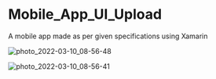 # Mobile_App_UI_Upload
A mobile app made as per given specifications using Xamarin




![photo_2022-03-10_08-56-48](https://user-images.githubusercontent.com/96824788/157582999-b4592362-c5bb-4830-a314-b130ff50b5ff.jpg)


![photo_2022-03-10_08-56-41](https://user-images.githubusercontent.com/96824788/157583004-29edf9aa-703e-4d40-8d0c-a1a9aea480a2.jpg)
